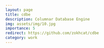 ```yaml
---
layout: page
title: cdbe
description: Columnar Database Engine 
img: assets/img/10.jpg
importance: 5
redirect: https://github.com/zokhcat/cdbe
category: work
---
```


